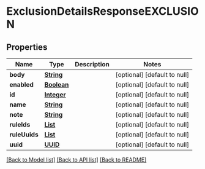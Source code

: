 # ExclusionDetailsResponseEXCLUSION
## Properties

Name | Type | Description | Notes
------------ | ------------- | ------------- | -------------
**body** | [**String**](string.md) |  | [optional] [default to null]
**enabled** | [**Boolean**](boolean.md) |  | [optional] [default to null]
**id** | [**Integer**](integer.md) |  | [optional] [default to null]
**name** | [**String**](string.md) |  | [optional] [default to null]
**note** | [**String**](string.md) |  | [optional] [default to null]
**ruleIds** | [**List**](integer.md) |  | [optional] [default to null]
**ruleUuids** | [**List**](UUID.md) |  | [optional] [default to null]
**uuid** | [**UUID**](UUID.md) |  | [optional] [default to null]

[[Back to Model list]](../README.md#documentation-for-models) [[Back to API list]](../README.md#documentation-for-api-endpoints) [[Back to README]](../README.md)

